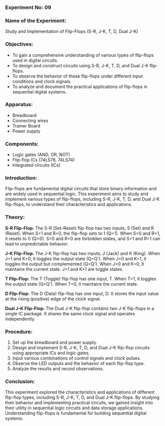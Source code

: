 ### **Experiment No:** 09

### **Name of the Experiment:** 
Study and Implementation of Flip-Flops (S-R, J-K, T, D, Dual J-K)

### **Objectives:**
- To gain a comprehensive understanding of various types of flip-flops used in digital circuits.
- To design and construct circuits using S-R, J-K, T, D, and Dual J-K flip-flops.
- To observe the behavior of these flip-flops under different input conditions and clock signals.
- To analyze and document the practical applications of flip-flops in sequential digital systems.

### **Apparatus:**
- Breadboard
- Connecting wires
- Trainer Board
- Power supply

### **Components:**
- Logic gates (AND, OR, NOT)
- Flip-flop ICs (74LS76, 74LS74)
- Integrated circuits (ICs)

### **Introduction:**
Flip-flops are fundamental digital circuits that store binary information and are widely used in sequential logic. This experiment aims to study and implement various types of flip-flops, including S-R, J-K, T, D, and Dual J-K flip-flops, to understand their characteristics and applications.

### **Theory:**

**S-R Flip-Flop:**
The S-R (Set-Reset) flip-flop has two inputs, S (Set) and R (Reset). When S=1 and R=0, the flip-flop sets to 1 (Q=1). When S=0 and R=1, it resets to 0 (Q=0). S=0 and R=0 are forbidden states, and S=1 and R=1 can lead to unpredictable behavior.

**J-K Flip-Flop:**
The J-K flip-flop has two inputs, J (Jack) and K (King). When J=1 and K=0, it toggles the output state (Q=Q'). When J=0 and K=1, it toggles the output but complemented (Q=Q'). When J=0 and K=0, it maintains the current state. J=1 and K=1 are toggle states.

**T Flip-Flop:**
The T (Toggle) flip-flop has one input, T. When T=1, it toggles the output state (Q=Q'). When T=0, it maintains the current state.

**D Flip-Flop:**
The D (Data) flip-flop has one input, D. It stores the input value at the rising (positive) edge of the clock signal.

**Dual J-K Flip-Flop:**
The Dual J-K flip-flop contains two J-K flip-flops in a single IC package. It shares the same clock signal and operates independently.

### **Procedure:**
1. Set up the breadboard and power supply.
2. Design and implement S-R, J-K, T, D, and Dual J-K flip-flop circuits using appropriate ICs and logic gates.
3. Input various combinations of control signals and clock pulses.
4. Observe the LED outputs and the behavior of each flip-flop type.
5. Analyze the results and record observations.

### **Conclusion:**
This experiment explored the characteristics and applications of different flip-flop types, including S-R, J-K, T, D, and Dual J-K flip-flops. By studying their behavior and implementing practical circuits, we gained insight into their utility in sequential logic circuits and data storage applications. Understanding flip-flops is fundamental for building sequential digital systems.